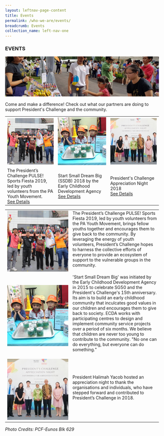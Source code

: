 ```yaml
---
layout: leftnav-page-content
title: Events
permalink: /who-we-are/events/
breadcrumb: Events
collection_name: left-nav-one
---
```


### EVENTS

![Event Top Banner](/images/event-top-banner.jpg "Event Top Banner")

Come and make a difference! Check out what our partners are doing to support President's Challenge and the community.


<table width="100%" cellpadding="10px" cellspacing="10px"> <tr>
<td width="33%"><a href="#tag1"><img src="/images/e_event1.jpg" alt="President’s Challenge PULSE! Sports Fiesta 2019" style="width:300px"></a></td>
<td width="34%"<a href="#tag2"><img src="/images/e_event2.jpg" alt="Start Small Dream Big (SSDB) 2018" style="width:300px"></a></td>
<td width="33%"><a href="#tag3"><img src="/images/e_event3.jpg" alt="President's Challenge Appreciation Night 2018" style="width:300px"></a></td></tr>
<tr><td>The President’s Challenge PULSE! Sports Fiesta 2019, led by youth volunteers from the PA Youth Movement.<br> <a href="#tag1">See Details</a></td> 
<td> Start Small Dream Big (SSDB) 2018 by the Early Childhood Development Agency <br><a href="#tag2">See Details</a></td>
<td>President's Challenge Appreciation Night 2018<br> <a href="#tag3">See Details</a></td></tr>
</table>

<table width="100%" cellpadding="10px" cellspacing="10px"><tr><td width="200px"> <img src="/images/e_event1.jpg" alt="President’s Challenge PULSE! Sports Fiesta 2019" style="width:200px"></td>
<td>The President’s Challenge PULSE! Sports Fiesta 2019, led by youth volunteers from the PA Youth Movement, brings fellow youths together and encourages them to give back to the community. By leveraging the energy of youth volunteers, President’s Challenge hopes to harness the collective efforts of everyone to provide an ecosystem of support to the vulnerable groups in the community.<BR><BR></td></tr> 
<tr><td width="200px"> <img src="/images/e_event2.jpg" alt="Start Small Dream Big (SSDB) 2018" style="width:200px"> </td>
<td>'Start Small Dream Big' was initiated by the Early Childhood Development Agency in 2015 to celebrate SG50 and the President's Challenge's 15th anniversary. Its aim is to build an early childhood community that inculcates good values in our children and encourages them to give back to society. ECDA works with participating centres to design and implement community service projects over a period of six months. We believe that children are never too young to contribute to the community. "No one can do everything, but everyone can do something." <BR><BR></td></tr> 
<tr><td width="200px"> <img src="/images/e_event3.jpg" alt="President's Challenge Appreciation Night 2018" style="width:200px"></td>
<td>President Halimah Yacob hosted an appreciation night to thank the organisations and individuals, who have stepped forward and contributed to President’s Challenge in 2018. <BR><BR></td></tr></table>
 
 <h7><i>Photo Credits: *PCF-Eunos Blk 629*</i></h7>
